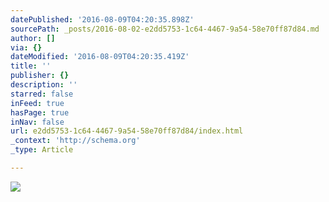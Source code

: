 ```yaml
---
datePublished: '2016-08-09T04:20:35.898Z'
sourcePath: _posts/2016-08-02-e2dd5753-1c64-4467-9a54-58e70ff87d84.md
author: []
via: {}
dateModified: '2016-08-09T04:20:35.419Z'
title: ''
publisher: {}
description: ''
starred: false
inFeed: true
hasPage: true
inNav: false
url: e2dd5753-1c64-4467-9a54-58e70ff87d84/index.html
_context: 'http://schema.org'
_type: Article

---
```

![](https://the-grid-user-content.s3-us-west-2.amazonaws.com/8b82428b-a383-4f87-9a86-b2e7e8f077f3.jpg)